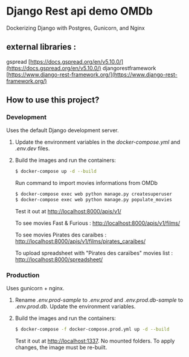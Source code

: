 # Django Rest api demo OMDb
Dockerizing Django with Postgres, Gunicorn, and Nginx

## external libraries :
gspread [https://docs.gspread.org/en/v5.10.0/](https://docs.gspread.org/en/v5.10.0/)
djangorestframework [https://www.django-rest-framework.org/](https://www.django-rest-framework.org/)

## How to use this project?

### Development

Uses the default Django development server.

1. Update the environment variables in the *docker-compose.yml* and *.env.dev* files.
1. Build the images and run the containers:

    ```sh
    $ docker-compose up -d --build
    ```

    Run command to import movies informations from OMDb
    ```sh
    $ docker-compose exec web python manage.py createsuperuser
    $ docker-compose exec web python manage.py populate_movies
    ```

    Test it out at [http://localhost:8000/apis/v1/](http://localhost:8000/apis/v1/)

    To see movies Fast & Furious : [http://localhost:8000/apis/v1/films/](http://localhost:8000/apis/v1/films/)

    To see movies Pirates des caraibes : [http://localhost:8000/apis/v1/films/pirates_caraibes/](http://localhost:8000/apis/v1/films/pirates_caraibes/)

    To upload spreadsheet with "Pirates des caraïbes" movies list : [http://localhost:8000/spreadsheet/](http://localhost:8000/spreadsheet/)

### Production

Uses gunicorn + nginx.

1. Rename *.env.prod-sample* to *.env.prod* and *.env.prod.db-sample* to *.env.prod.db*. Update the environment variables.
1. Build the images and run the containers:

    ```sh
    $ docker-compose -f docker-compose.prod.yml up -d --build
    ```

    Test it out at [http://localhost:1337](http://localhost:1337). No mounted folders. To apply changes, the image must be re-built.
